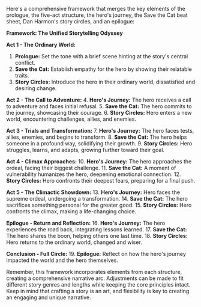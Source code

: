 Here's a comprehensive framework that merges the key elements of the prologue, the five-act structure, the hero's journey, the Save the Cat beat sheet, Dan Harmon's story circles, and an epilogue:

**Framework: The Unified Storytelling Odyssey**

**Act 1 - The Ordinary World:**
1. **Prologue:** Set the tone with a brief scene hinting at the story's central conflict.
2. **Save the Cat:** Establish empathy for the hero by showing their relatable traits.
3. **Story Circles:** Introduce the hero in their ordinary world, dissatisfied and desiring change.

**Act 2 - The Call to Adventure:**
4. **Hero's Journey:** The hero receives a call to adventure and faces initial refusal.
5. **Save the Cat:** The hero commits to the journey, showcasing their courage.
6. **Story Circles:** Hero enters a new world, encountering challenges, allies, and enemies.

**Act 3 - Trials and Transformation:**
7. **Hero's Journey:** The hero faces tests, allies, enemies, and begins to transform.
8. **Save the Cat:** The hero helps someone in a profound way, solidifying their growth.
9. **Story Circles:** Hero struggles, learns, and adapts, growing further toward their goal.

**Act 4 - Climax Approaches:**
10. **Hero's Journey:** The hero approaches the ordeal, facing their biggest challenge.
11. **Save the Cat:** A moment of vulnerability humanizes the hero, deepening emotional connection.
12. **Story Circles:** Hero confronts their deepest fears, preparing for a final push.

**Act 5 - The Climactic Showdown:**
13. **Hero's Journey:** Hero faces the supreme ordeal, undergoing a transformation.
14. **Save the Cat:** The hero sacrifices something personal for the greater good.
15. **Story Circles:** Hero confronts the climax, making a life-changing choice.

**Epilogue - Return and Reflection:**
16. **Hero's Journey:** The hero experiences the road back, integrating lessons learned.
17. **Save the Cat:** The hero shares the boon, helping others one last time.
18. **Story Circles:** Hero returns to the ordinary world, changed and wiser.

**Conclusion - Full Circle:**
19. **Epilogue:** Reflect on how the hero's journey impacted the world and the hero themselves.

Remember, this framework incorporates elements from each structure, creating a comprehensive narrative arc. Adjustments can be made to fit different story genres and lengths while keeping the core principles intact. Keep in mind that crafting a story is an art, and flexibility is key to creating an engaging and unique narrative.